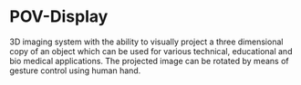# POV-Display
3D imaging system with the ability to visually project a three dimensional copy of an object which can be used for various technical, educational and bio medical applications. The projected image can be rotated by means of gesture control using human hand.

